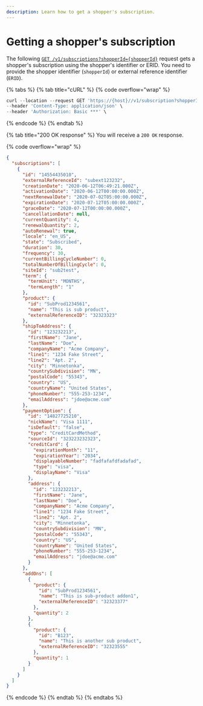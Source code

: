 ```yaml
---
description: Learn how to get a shopper's subscription.
---
```


# Getting a shopper's subscription

The following [`GET /v1/subscriptions?shopperId={shopperId}`](https://www.digitalriver.com/docs/commerce-api-reference/#operation/getSubscriptionsInfo) request gets a shopper's subscription using the shopper's identifier or ERID. You need to provide the shopper identifier (`shopperId`) or external reference identifier (`ERID`).

{% tabs %}
{% tab title="cURL" %}
{% code overflow="wrap" %}
```javascript
curl --location --request GET 'https://{host}//v1/subscription?shopperId={shopperId or ERID}' \
--header 'Content-Type: application/json' \
--header 'Authorization: Basic ***' \
```
{% endcode %}
{% endtab %}

{% tab title="200 OK response" %}
You will receive a `200 OK` response.

{% code overflow="wrap" %}
```json
{
  "subscriptions": [
    {
      "id": "14554435010",
      "externalReferenceId": "subext123232",
      "creationDate": "2020-06-12T06:49:21.000Z",
      "activationDate": "2020-06-12T00:00:00.000Z",
      "nextRenewalDate": "2020-07-02T05:00:00.000Z",
      "expirationDate": "2020-07-12T05:00:00.000Z",
      "graceDate": "2020-07-12T00:00:00.000Z",
      "cancellationDate": null,
      "currentQuantity": 4,
      "renewalQuantity": 2,
      "autoRenewal": true,
      "locale": "en_US",
      "state": "Subscribed",
      "duration": 30,
      "frequency": 30,
      "currentBillingCycleNumber": 0,
      "totalNumberOfBillingCycle": 0,
      "siteId": "sub2test",
      "term": {
        "termUnit": "MONTHS",
        "termLength": "1"
      },
      "product": {
        "id": "SubProd1234561",
        "name": "This is sub product",
        "externalReferenceID": "32323323"
      },
      "shipToAddress": {
        "id": "123232213",
        "firstName": "Jane", 
        "lastName": "Doe", 
        "companyName": "Acme Company", 
        "line1": "1234 Fake Street",
        "line2": "Apt. 2", 
        "city": "Minnetonka",
        "countrySubdivision": "MN",
        "postalCode": "55343",
        "country": "US",
        "countryName": "United States",
        "phoneNumber": "555-253-1234",
        "emailAddress": "jdoe@acme.com"
      },
      "paymentOption": {
        "id": "14827725210",
        "nickName": "Visa 1111",
        "isDefault": "false",
        "type": "CreditCardMethod",
        "sourceId": "323223232323",
        "creditCard": {
          "expirationMonth": "11",
          "expirationYear": "2034",
          "displayableNumber": "fadfafafdfadafad",
          "type": "visa",
          "displayName": "Visa"
        },
        "address": {
          "id": "123232213",
          "firstName": "Jane", 
          "lastName": "Doe", 
          "companyName": "Acme Company", 
          "line1": "1234 Fake Street",
          "line2": "Apt. 2", 
          "city": "Minnetonka",
          "countrySubdivision": "MN",
          "postalCode": "55343",
          "country": "US",
          "countryName": "United States",
          "phoneNumber": "555-253-1234",
          "emailAddress": "jdoe@acme.com"
        }
      },
      "addOns": [
        {
          "product": {
            "id": "SubProd1234561",
            "name": "This is sub-product addon1",
            "externalReferenceID": "32323377"
          },
          "quantity": 2
        },
        {
          "product": {
            "id": "B123",
            "name": "This is another sub product",
            "externalReferenceID": "32323555"
          },
          "quantity": 1
        }
      ]
    }
  ]
}
```
{% endcode %}
{% endtab %}
{% endtabs %}
